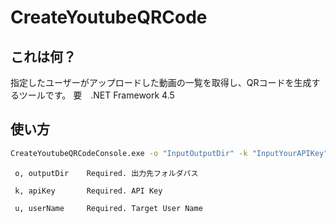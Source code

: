 # CreateYoutubeQRCode

## これは何？
指定したユーザーがアップロードした動画の一覧を取得し、QRコードを生成するツールです。
要　.NET Framework 4.5

## 使い方
```bash
CreateYoutubeQRCodeConsole.exe -o "InputOutputDir" -k "InputYourAPIKey" -u "InputTargetYouserName"
```

```
 o, outputDir    Required. 出力先フォルダパス

 k, apiKey       Required. API Key

 u, userName     Required. Target User Name
```